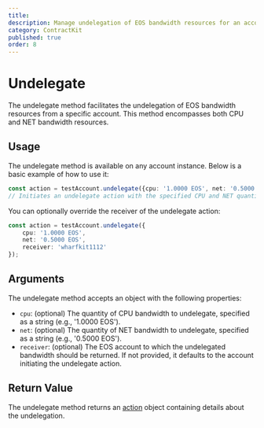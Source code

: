 ```yaml
---
title:
description: Manage undelegation of EOS bandwidth resources for an account.
category: ContractKit
published: true
order: 8
---
```


# Undelegate

The undelegate method facilitates the undelegation of EOS bandwidth resources from a specific account. This method encompasses both CPU and NET bandwidth resources.

## Usage

The undelegate method is available on any account instance. Below is a basic example of how to use it:

```typescript
const action = testAccount.undelegate({cpu: '1.0000 EOS', net: '0.5000 EOS'});
// Initiates an undelegate action with the specified CPU and NET quantities.
```

You can optionally override the receiver of the undelegate action:

```typescript
const action = testAccount.undelegate({
    cpu: '1.0000 EOS',
    net: '0.5000 EOS',
    receiver: 'wharfkit1112'
});
```

## Arguments

The undelegate method accepts an object with the following properties:

- `cpu`: (optional) The quantity of CPU bandwidth to undelegate, specified as a string (e.g., '1.0000 EOS').
- `net`: (optional) The quantity of NET bandwidth to undelegate, specified as a string (e.g., '0.5000 EOS').
- `receiver`: (optional) The EOS account to which the undelegated bandwidth should be returned. If not provided, it defaults to the account initiating the undelegate action.

## Return Value

The undelegate method returns an [action](/docs/antelope/action) object containing details about the undelegation.
